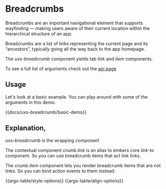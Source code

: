 # Breadcrumbs

Breadcrumbs are an important navigational element that supports wayfinding — making users aware of their current location within the hierarchical structure of an app.

Breadcrumbs are a list of links representing the current page and its “ancestors”, typically going all the way back to the app homepage.

The _uxs-breadcrumb_ component yields tab _link_ and _item_ components.

To see a full list of arguments check out the [api page](../api/components/uxs-breadcrumb)

## Usage

Let's look at a basic example. You can play around with some of the arguments in this demo.

{{docs/uxs-breadcrumb/basic-demo}}

## Explanation,

_uxs-breadcrumb_ is the wrapping component

The contextual component _crumb.link_ is an alias to embers core _link-to_ component. So you can use breadcrumb items that act link links.

The _crumb.item_ component lets you render breadcrumb items that are not links. So you can bind action events to them instead.

{{args-table/style-options}}
{{args-table/align-options}}
